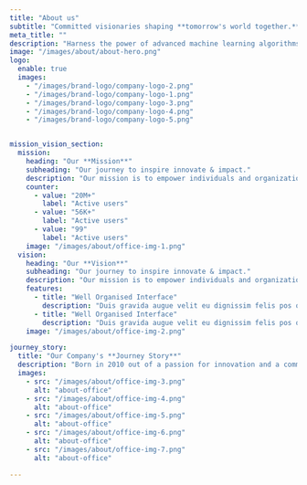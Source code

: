 ```yaml
---
title: "About us"
subtitle: "Committed visionaries shaping **tomorrow's world together.**"
meta_title: ""
description: "Harness the power of advanced machine learning algorithms, real-time data analytics, and seamless workflow optimization to precisely identify opportunities and challenges in your business."
image: "/images/about/about-hero.png"
logo:
  enable: true
  images:
    - "/images/brand-logo/company-logo-2.png"
    - "/images/brand-logo/company-logo-1.png"
    - "/images/brand-logo/company-logo-3.png"
    - "/images/brand-logo/company-logo-4.png"
    - "/images/brand-logo/company-logo-5.png"


mission_vision_section:
  mission:
    heading: "Our **Mission**"
    subheading: "Our journey to inspire innovate & impact."
    description: "Our mission is to empower individuals and organizations with innovative solutions that enhance their lives and drive meaningful progress."
    counter:
      - value: "20M+"
        label: "Active users"
      - value: "56K+"
        label: "Active users"
      - value: "99"
        label: "Active users"
    image: "/images/about/office-img-1.png"
  vision:
    heading: "Our **Vision**"
    subheading: "Our journey to inspire innovate & impact."
    description: "Our mission is to empower individuals and organizations with innovative solutions that enhance their lives and drive meaningful progress."
    features:
      - title: "Well Organised Interface"
        description: "Duis gravida augue velit eu dignissim felis pos quis. Integ ante urna gravida nec molestie mattis ultricies risus sed."
      - title: "Well Organised Interface"
        description: "Duis gravida augue velit eu dignissim felis pos quis. Integ ante urna gravida nec molestie mattis ultricies risus sed."
    image: "/images/about/office-img-2.png"

journey_story:
  title: "Our Company's **Journey Story**"
  description: "Born in 2010 out of a passion for innovation and a commitment to redefining industry standards. Our story is one of resilience and creativity."
  images:
    - src: "/images/about/office-img-3.png"
      alt: "about-office"
    - src: "/images/about/office-img-4.png"
      alt: "about-office"
    - src: "/images/about/office-img-5.png"
      alt: "about-office"
    - src: "/images/about/office-img-6.png"
      alt: "about-office"
    - src: "/images/about/office-img-7.png"
      alt: "about-office"

---
```


